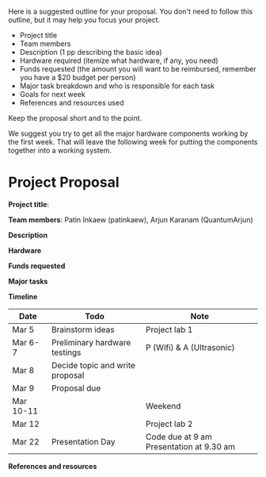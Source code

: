 
Here is a suggested outline for your proposal. You don't need to follow this
outline, but it may help you focus your project.

* Project title
* Team members
* Description (1 pp describing the basic idea)
* Hardware required (itemize what hardware, if any, you need)
* Funds requested (the amount you will want to be reimbursed, remember you have
  a $20 budget per person)
* Major task breakdown and who is responsible for each task
* Goals for next week
* References and resources used

Keep the proposal short and to the point.

We suggest you try to get all the major hardware components working by the
first week. That will leave the following week for putting the components
together into a working system.

# Project Proposal

**Project title**:

**Team members**: Patin Inkaew (patinkaew), Arjun Karanam (QuantumArjun)

**Description**

**Hardware**

**Funds requested**

**Major tasks**

**Timeline**

| Date | Todo | Note |
| --- | ----- | ---|
| Mar 5 | Brainstorm ideas | Project lab 1|
| Mar 6-7 | Preliminary hardware testings | P (Wifi) & A (Ultrasonic)|
| Mar 8 | Decide topic and write proposal | |
| Mar 9 | Proposal due | |
| Mar 10-11 | | Weekend|
| Mar 12 | | Project lab 2|
| Mar 22| Presentation Day| Code due at 9 am Presentation at 9.30 am|


**References and resources**
